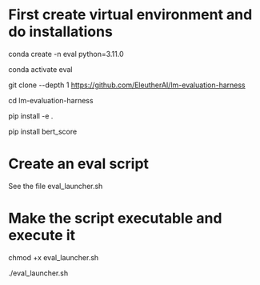 # First create virtual environment and do installations

conda create -n eval python=3.11.0

conda activate eval

git clone --depth 1 https://github.com/EleutherAI/lm-evaluation-harness

cd lm-evaluation-harness

pip install -e .

pip install bert_score

# Create an eval script

See the file eval_launcher.sh

# Make the script executable and execute it

chmod +x eval_launcher.sh

./eval_launcher.sh
